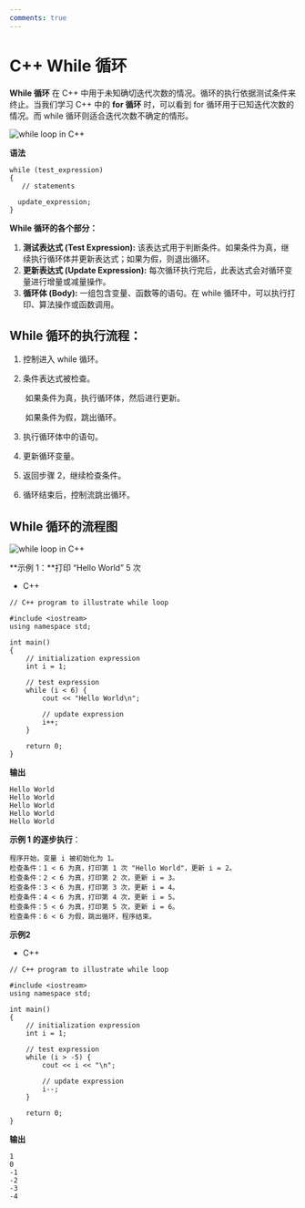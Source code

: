 ```yaml
---
comments: true
---
```

# C++ While 循环

**While 循环** 在 C++ 中用于未知确切迭代次数的情况。循环的执行依据测试条件来终止。当我们学习 C++ 中的 **for 循环** 时，可以看到 for 循环用于已知迭代次数的情况。而 while 循环则适合迭代次数不确定的情形。

![while loop in C++](https://media.geeksforgeeks.org/wp-content/uploads/20191118170432/While-Loop-GeeksforGeeks1.jpg)

**语法**

```
while (test_expression)
{
   // statements
 
  update_expression;
}
```

**While 循环的各个部分：**

1. **测试表达式 (Test Expression):** 该表达式用于判断条件。如果条件为真，继续执行循环体并更新表达式；如果为假，则退出循环。
2. **更新表达式 (Update Expression):** 每次循环执行完后，此表达式会对循环变量进行增量或减量操作。
3. **循环体 (Body):** 一组包含变量、函数等的语句。在 while 循环中，可以执行打印、算法操作或函数调用。

## While 循环的执行流程：

1. 控制进入 while 循环。

2. 条件表达式被检查。

   ​	如果条件为真，执行循环体，然后进行更新。

   ​	如果条件为假，跳出循环。

3. 执行循环体中的语句。

4. 更新循环变量。

5. 返回步骤 2，继续检查条件。

6. 循环结束后，控制流跳出循环。

## While 循环的流程图

![while loop in C++](https://media.geeksforgeeks.org/wp-content/uploads/20220927171802/WhileloopinC2.png)

 

**示例 1：**打印 “Hello World” 5 次

- C++

```
// C++ program to illustrate while loop 

#include <iostream> 
using namespace std; 

int main() 
{ 
	// initialization expression 
	int i = 1; 

	// test expression 
	while (i < 6) { 
		cout << "Hello World\n"; 

		// update expression 
		i++; 
	} 

	return 0; 
}

```

**输出**

```
Hello World
Hello World
Hello World
Hello World
Hello World
```

**示例 1 的逐步执行**：

```
程序开始，变量 i 被初始化为 1。
检查条件：1 < 6 为真，打印第 1 次 "Hello World"，更新 i = 2。
检查条件：2 < 6 为真，打印第 2 次，更新 i = 3。
检查条件：3 < 6 为真，打印第 3 次，更新 i = 4。
检查条件：4 < 6 为真，打印第 4 次，更新 i = 5。
检查条件：5 < 6 为真，打印第 5 次，更新 i = 6。
检查条件：6 < 6 为假，跳出循环，程序结束。
```

**示例2**

- C++

```
// C++ program to illustrate while loop 

#include <iostream> 
using namespace std; 

int main() 
{ 
	// initialization expression 
	int i = 1; 

	// test expression 
	while (i > -5) { 
		cout << i << "\n"; 

		// update expression 
		i--; 
	} 

	return 0; 
} 

```

**输出**

```
1
0
-1
-2
-3
-4
```